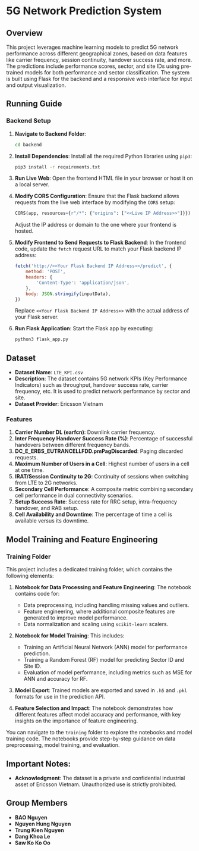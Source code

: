 # 5G Network Prediction System

## Overview

This project leverages machine learning models to predict 5G network performance across different geographical zones, based on data features like carrier frequency, session continuity, handover success rate, and more. The predictions include performance scores, sector, and site IDs using pre-trained models for both performance and sector classification. The system is built using Flask for the backend and a responsive web interface for input and output visualization.

## Running Guide

### Backend Setup

1. **Navigate to Backend Folder**:
   ```bash
   cd backend
   ```

2. **Install Dependencies**:
   Install all the required Python libraries using `pip3`:
   ```bash
   pip3 install -r requirements.txt
   ```

3. **Run Live Web**:
   Open the frontend HTML file in your browser or host it on a local server.

4. **Modify CORS Configuration**:
   Ensure that the Flask backend allows requests from the live web interface by modifying the `CORS` setup:
   ```python
   CORS(app, resources={r"/*": {"origins": ["<<Live IP Address>>"]}})
   ```
   Adjust the IP address or domain to the one where your frontend is hosted.

5. **Modify Frontend to Send Requests to Flask Backend**:
   In the frontend code, update the `fetch` request URL to match your Flask backend IP address:
   ```javascript
   fetch('http://<<Your Flask Backend IP Address>>/predict', {
       method: 'POST',
       headers: {
           'Content-Type': 'application/json',
       },
       body: JSON.stringify(inputData),
   })
   ```
   Replace `<<Your Flask Backend IP Address>>` with the actual address of your Flask server.

6. **Run Flask Application**:
   Start the Flask app by executing:
   ```bash
   python3 flask_app.py
   ```

## Dataset

- **Dataset Name**: `LTE_KPI.csv`
- **Description**: The dataset contains 5G network KPIs (Key Performance Indicators) such as throughput, handover success rate, carrier frequency, etc. It is used to predict network performance by sector and site.
- **Dataset Provider**: Ericsson Vietnam

### Features

1. **Carrier Number DL (earfcn)**: Downlink carrier frequency.
2. **Inter Frequency Handover Success Rate (%)**: Percentage of successful handovers between different frequency bands.
3. **DC_E_ERBS_EUTRANCELLFDD.pmPagDiscarded**: Paging discarded requests.
4. **Maximum Number of Users in a Cell**: Highest number of users in a cell at one time.
5. **IRAT/Session Continuity to 2G**: Continuity of sessions when switching from LTE to 2G networks.
6. **Secondary Cell Performance**: A composite metric combining secondary cell performance in dual connectivity scenarios.
7. **Setup Success Rate**: Success rate for RRC setup, intra-frequency handover, and RAB setup.
8. **Cell Availability and Downtime**: The percentage of time a cell is available versus its downtime.

## Model Training and Feature Engineering

### Training Folder

This project includes a dedicated training folder, which contains the following elements:

1. **Notebook for Data Processing and Feature Engineering**: The notebook contains code for:
   - Data preprocessing, including handling missing values and outliers.
   - Feature engineering, where additional composite features are generated to improve model performance.
   - Data normalization and scaling using `scikit-learn` scalers.

2. **Notebook for Model Training**: This includes:
   - Training an Artificial Neural Network (ANN) model for performance prediction.
   - Training a Random Forest (RF) model for predicting Sector ID and Site ID.
   - Evaluation of model performance, including metrics such as MSE for ANN and accuracy for RF.

3. **Model Export**: Trained models are exported and saved in `.h5` and `.pkl` formats for use in the prediction API.

4. **Feature Selection and Impact**: The notebook demonstrates how different features affect model accuracy and performance, with key insights on the importance of feature engineering.

You can navigate to the `training` folder to explore the notebooks and model training code. The notebooks provide step-by-step guidance on data preprocessing, model training, and evaluation.

## Important Notes:
- **Acknowledgment**: The dataset is a private and confidential industrial asset of Ericsson Vietnam. Unauthorized use is strictly prohibited.

## Group Members

- **BAO Nguyen**
- **Nguyen Hung Nguyen**
- **Trung Kien Nguyen**
- **Dang Khoa Le**
- **Saw Ko Ko Oo**
